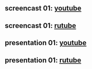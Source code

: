 ## screencast 01: [youtube](https://youtu.be/DrkBTSF8m84)
## screencast 01: [rutube](https://rutube.ru/video/private/edf27926b79b171a700546111250804b/?p=zS5HWfWMtc58nRKK7GWOAw)

## presentation 01: [youtube]()
## presentation 01: [rutube]()
